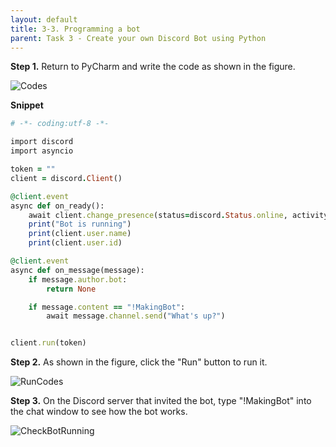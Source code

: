 ```yaml
---
layout: default
title: 3-3. Programming a bot
parent: Task 3 - Create your own Discord Bot using Python
---
```


**Step 1.** Return to PyCharm and write the code as shown in the figure.

![Codes](https://user-images.githubusercontent.com/90645441/161940690-ec416b74-1607-4c0d-81de-76ea38936aa2.png)

**Snippet**

```ruby
# -*- coding:utf-8 -*-

import discord
import asyncio

token = ""
client = discord.Client()

@client.event
async def on_ready():
    await client.change_presence(status=discord.Status.online, activity=discord.Game("Hello!"))
    print("Bot is running")
    print(client.user.name)
    print(client.user.id)

@client.event
async def on_message(message):
    if message.author.bot:
        return None

    if message.content == "!MakingBot":
        await message.channel.send("What's up?")


client.run(token)
```

**Step 2.** As shown in the figure, click the "Run" button to run it.

![RunCodes](https://user-images.githubusercontent.com/90645441/161940717-5ba50eed-18ba-4b50-8f04-cc5c441bb3cd.png)

**Step 3.** On the Discord server that invited the bot, type "!MakingBot" into the chat window to see how the bot works.

![CheckBotRunning](https://user-images.githubusercontent.com/90645441/161941232-c03e8f39-1dd1-4c0e-a23a-3674712d28fd.png)
